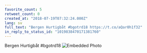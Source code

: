 ```yaml
---
favorite_count: 5
retweet_count: 0
created_at: "2018-07-19T07:32:24.000Z"
lang: sv
full_text: "Bergen Hurtigbåt #bgotrd18 https://t.co/aQar0h1f32"
in_reply_to_status_id: "1019838470171381760"
---
```


Bergen Hurtigbåt #bgotrd18
![Embedded Photo](https://twitter-media-coderbyheart.s3.eu-north-1.amazonaws.com/1019847407507517440-Dic5zH1X4AAwOsW.jpg)
